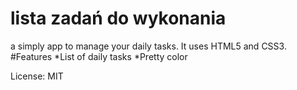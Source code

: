 # lista zadań do wykonania
a simply app to manage your daily tasks.
It uses HTML5 and CSS3.
#Features
*List of daily tasks
*Pretty color

License: MIT